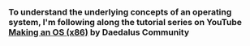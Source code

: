 ### To understand the underlying concepts of an operating system, I'm following along the tutorial series on YouTube **[Making an OS (x86)](https://www.youtube.com/watch?v=MwPjvJ9ulSc&list=PLm3B56ql_akNcvH8vvJRYOc7TbYhRs19M)** by **Daedalus Community** 
